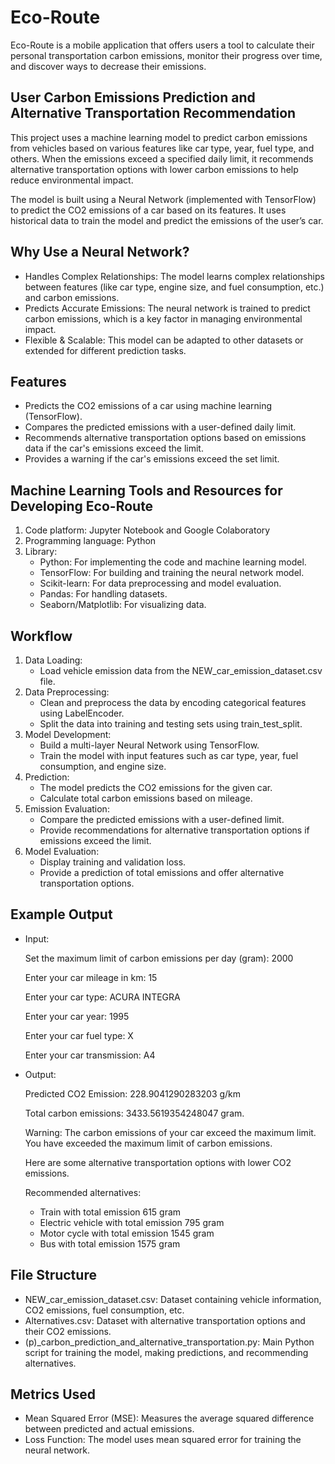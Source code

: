 # Eco-Route
Eco-Route is a mobile application that offers users a tool to calculate their personal transportation carbon emissions, monitor their progress over time, and discover ways to decrease their emissions.

## User Carbon Emissions Prediction and Alternative Transportation Recommendation
This project uses a machine learning model to predict carbon emissions from vehicles based on various features like car type, year, fuel type, and others. When the emissions exceed a specified daily limit, it recommends alternative transportation options with lower carbon emissions to help reduce environmental impact.

The model is built using a Neural Network (implemented with TensorFlow) to predict the CO2 emissions of a car based on its features. It uses historical data to train the model and predict the emissions of the user’s car.

## Why Use a Neural Network?
- Handles Complex Relationships: The model learns complex relationships between features (like car type, engine size, and fuel consumption, etc.) and carbon emissions.
- Predicts Accurate Emissions: The neural network is trained to predict carbon emissions, which is a key factor in managing environmental impact.
- Flexible & Scalable: This model can be adapted to other datasets or extended for different prediction tasks.

## Features
- Predicts the CO2 emissions of a car using machine learning (TensorFlow).
- Compares the predicted emissions with a user-defined daily limit.
- Recommends alternative transportation options based on emissions data if the car's emissions exceed the limit.
- Provides a warning if the car's emissions exceed the set limit.

## Machine Learning Tools and Resources for Developing Eco-Route
1. Code platform: Jupyter Notebook and Google Colaboratory
2. Programming language: Python
3. Library:
   - Python: For implementing the code and machine learning model.
   - TensorFlow: For building and training the neural network model.
   - Scikit-learn: For data preprocessing and model evaluation.
   - Pandas: For handling datasets.
   - Seaborn/Matplotlib: For visualizing data.

## Workflow
1. Data Loading:
   - Load vehicle emission data from the NEW_car_emission_dataset.csv file.
2. Data Preprocessing:
   - Clean and preprocess the data by encoding categorical features using LabelEncoder.
   - Split the data into training and testing sets using train_test_split.
3. Model Development:
   - Build a multi-layer Neural Network using TensorFlow.
   - Train the model with input features such as car type, year, fuel consumption, and engine size.
4. Prediction:
   - The model predicts the CO2 emissions for the given car.
   - Calculate total carbon emissions based on mileage.
5. Emission Evaluation:
   - Compare the predicted emissions with a user-defined limit.
   - Provide recommendations for alternative transportation options if emissions exceed the limit.
6. Model Evaluation:
   - Display training and validation loss.
   - Provide a prediction of total emissions and offer alternative transportation options.

## Example Output
- Input:

  Set the maximum limit of carbon emissions per day (gram): 2000

  Enter your car mileage in km: 15

  Enter your car type: ACURA INTEGRA

  Enter your car year: 1995

  Enter your car fuel type: X

  Enter your car transmission: A4
  
- Output:

  Predicted CO2 Emission: 228.9041290283203 g/km


  Total carbon emissions: 3433.5619354248047 gram.

  Warning: The carbon emissions of your car exceed the maximum limit.
  You have exceeded the maximum limit of carbon emissions.


  Here are some alternative transportation options with lower CO2 emissions.

  Recommended alternatives:

  - Train with total emission 615 gram
  - Electric vehicle with total emission 795 gram
  - Motor cycle with total emission 1545 gram
  - Bus with total emission 1575 gram
 
## File Structure
- NEW_car_emission_dataset.csv: Dataset containing vehicle information, CO2 emissions, fuel consumption, etc.
- Alternatives.csv: Dataset with alternative transportation options and their CO2 emissions.
- (p)_carbon_prediction_and_alternative_transportation.py: Main Python script for training the model, making predictions, and recommending alternatives.

## Metrics Used
- Mean Squared Error (MSE): Measures the average squared difference between predicted and actual emissions.
- Loss Function: The model uses mean squared error for training the neural network.
